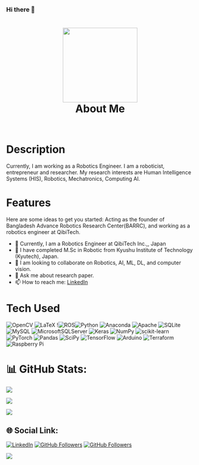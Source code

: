 ### Hi there 👋

<div align="center">
      <h1> <img src="https://media.giphy.com/media/eg4q8ka6zQuQ2qgKwe/giphy.gif" width="200" ><br/>About Me</h1>
    </div>



<p align="center"> <a href="https://scholar.google.com/citations?user=JORIB_EAAAAJ&hl=en" target="_blank"><img alt="" src="https://img.shields.io/badge/Website-EA4C89?style=normal&logo=dribbble&logoColor=white" style="vertical-align:center" /></a> <a href="https://www.linkedin.com/in/sujan-chandra-roy-381131109/}" target="_blank"><img alt="" src="https://img.shields.io/badge/LinkedIn-0077B5?style=normal&logo=linkedin&logoColor=white" style="vertical-align:center" /></a> </p>

# Description
Currently, I am working as a Robotics Engineer. I am a roboticist, entrepreneur and researcher. My research interests are Human Intelligence Systems (HIS), Robotics, Mechatronics, Computing AI. 


# Features
Here are some ideas to get you started:
 Acting as the founder of Bangladesh Advance Robotics Research Center(BARRC), and working as a robotics engineer at QibiTech. 

- 🔭 Currently, I am a Robotics Engineer at QibiTech Inc.,, Japan
- 🌱 I have completed M.Sc in Robotic from Kyushu Institute of Technology (Kyutech), Japan.
- 👯 I am looking to collaborate on Robotics, AI, ML, DL, and computer vision. 
- 💬 Ask me about research paper.
- 📫 How to reach me: [LinkedIn](https://sites.google.com/view/jimmy-majumder/) 


# Tech Used
 ![OpenCV](https://img.shields.io/badge/opencv-%23white.svg?style=for-the-badge&logo=opencv&logoColor=white) ![LaTeX](https://img.shields.io/badge/latex-%23008080.svg?style=for-the-badge&logo=latex&logoColor=white) !![ROS](https://img.shields.io/badge/ros-%230A0FF9.svg?style=for-the-badge&logo=ros&logoColor=white)![Python](https://img.shields.io/badge/python-3670A0?style=for-the-badge&logo=python&logoColor=ffdd54) ![Anaconda](https://img.shields.io/badge/Anaconda-%2344A833.svg?style=for-the-badge&logo=anaconda&logoColor=white) ![Apache](https://img.shields.io/badge/apache-%23D42029.svg?style=for-the-badge&logo=apache&logoColor=white) ![SQLite](https://img.shields.io/badge/sqlite-%2307405e.svg?style=for-the-badge&logo=sqlite&logoColor=white) ![MySQL](https://img.shields.io/badge/mysql-%2300f.svg?style=for-the-badge&logo=mysql&logoColor=white) ![MicrosoftSQLServer](https://img.shields.io/badge/Microsoft%20SQL%20Sever-CC2927?style=for-the-badge&logo=microsoft%20sql%20server&logoColor=white) ![Keras](https://img.shields.io/badge/Keras-%23D00000.svg?style=for-the-badge&logo=Keras&logoColor=white) ![NumPy](https://img.shields.io/badge/numpy-%23013243.svg?style=for-the-badge&logo=numpy&logoColor=white) ![scikit-learn](https://img.shields.io/badge/scikit--learn-%23F7931E.svg?style=for-the-badge&logo=scikit-learn&logoColor=white) ![PyTorch](https://img.shields.io/badge/PyTorch-%23EE4C2C.svg?style=for-the-badge&logo=PyTorch&logoColor=white) ![Pandas](https://img.shields.io/badge/pandas-%23150458.svg?style=for-the-badge&logo=pandas&logoColor=white) ![SciPy](https://img.shields.io/badge/SciPy-%230C55A5.svg?style=for-the-badge&logo=scipy&logoColor=%white) ![TensorFlow](https://img.shields.io/badge/TensorFlow-%23FF6F00.svg?style=for-the-badge&logo=TensorFlow&logoColor=white) ![Arduino](https://img.shields.io/badge/-Arduino-00979D?style=for-the-badge&logo=Arduino&logoColor=white) ![Terraform](https://img.shields.io/badge/terraform-%235835CC.svg?style=for-the-badge&logo=terraform&logoColor=white) ![Raspberry Pi](https://img.shields.io/badge/-RaspberryPi-C51A4A?style=for-the-badge&logo=Raspberry-Pi)
  
 # 📊 GitHub Stats:

![](https://github-readme-stats.vercel.app/api?username=engrjimmy&theme=dark&hide_border=false&include_all_commits=true&count_private=false)<br/>

![](https://github-readme-streak-stats.herokuapp.com/?user=engrjimmy&theme=dark&hide_border=false)<br/>

![](https://github-readme-stats.vercel.app/api/top-langs/?username=engrjimmy&theme=dark&hide_border=false&include_all_commits=true&count_private=false&layout=compact) 
  
    
## 🌐 Social Link:
 [![LinkedIn](https://img.shields.io/badge/LinkedIn-%230077B5.svg?logo=linkedin&logoColor=white)](https://www.linkedin.com/in/jimmy-majumder) 
 [![GitHub Followers](https://img.shields.io/github/followers/engrjimmy?style=social)]([/github/followers/:user?label=Follow](https://github.com/engrjimmy?tab=followers))
 [![GitHub Followers](https://img.shields.io/github/watchers/engrjimmy/engrjimmy?style=social)]([/github/followers/:user?label=Follow](https://github.com/engrjimmy/engrjimmy))
 
 ![](https://komarev.com/ghpvc/?username=engrjimmy&color=dc143c)

<!--
**engrjimmy/Jimmy_Majumder** is a ✨ _special_ ✨ repository because its `README.md` (this file) appears on your GitHub profile.

Here are some ideas to get you started:

- 🔭 I’m currently working on ...
- 🌱 I’m currently learning ...
- 👯 I’m looking to collaborate on ...
- 🤔 I’m looking for help with ...
- 💬 Ask me about ...
- 📫 How to reach me: ...
- 😄 Pronouns: ...
- ⚡ Fun fact: ...
-->
